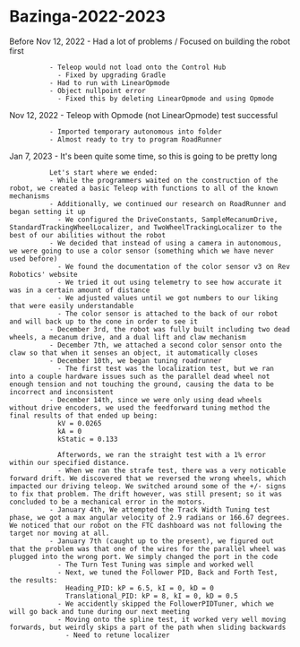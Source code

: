 # Bazinga-2022-2023

Before Nov 12, 2022  - Had a lot of problems / Focused on building the robot first

              - Teleop would not load onto the Control Hub
                - Fixed by upgrading Gradle
              - Had to run with LinearOpmode
              - Object nullpoint error
                - Fixed this by deleting LinearOpmode and using Opmode
                
Nov 12, 2022  - Teleop with Opmode (not LinearOpmode) test successful

              - Imported temporary autonomous into folder
              - Almost ready to try to program RoadRunner

Jan 7, 2023   - It's been quite some time, so this is going to be pretty long

              Let's start where we ended:
              - While the programmers waited on the construction of the robot, we created a basic Teleop with functions to all of the known mechanisms 
              - Additionally, we continued our research on RoadRunner and began setting it up
                - We configured the DriveConstants, SampleMecanumDrive, StandardTrackingWheelLocalizer, and TwoWheelTrackingLocalizer to the best of our abilities without the robot
              - We decided that instead of using a camera in autonomous, we were going to use a color sensor (something which we have never used before)
                - We found the documentation of the color sensor v3 on Rev Robotics' website
                - We tried it out using telemetry to see how accurate it was in a certain amount of distance
                - We adjusted values until we got numbers to our liking that were easily understandable
                - The color sensor is attached to the back of our robot and will back up to the cone in order to see it
              - December 3rd, the robot was fully built including two dead wheels, a mecanum drive, and a dual lift and claw mechanism
              - December 7th, we attached a second color sensor onto the claw so that when it senses an object, it automatically closes
              - December 10th, we began tuning roadrunner
                - The first test was the localization test, but we ran into a couple hardware issues such as the parallel dead wheel not enough tension and not touching the ground, causing the data to be incorrect and inconsistent
              - December 14th, since we were only using dead wheels without drive encoders, we used the feedforward tuning method the final results of that ended up being: 
                kV = 0.0265 
                kA = 0
                kStatic = 0.133
                
                Afterwords, we ran the straight test with a 1% error within our specified distance.
                - When we ran the strafe test, there was a very noticable forward drift. We discovered that we reversed the wrong wheels, which impacted our driving teleop. We switched around some of the +/- signs to fix that problem. The drift however, was still present; so it was concluded to be a mechanical error in the motors.
              - January 4th, We attempted the Track Width Tuning test phase, we got a max angular velocity of 2.9 radians or 166.67 degrees. We noticed that our robot on the FTC dashboard was not following the target nor moving at all. 
              - January 7th (caught up to the present), we figured out that the problem was that one of the wires for the parallel wheel was plugged into the wrong port. We simply changed the port in the code
                - The Turn Test Tuning was simple and worked well
                - Next, we tuned the Follower PID, Back and Forth Test, the results:
                  Heading_PID: kP = 6.5, kI = 0, kD = 0
                  Translational_PID: kP = 8, kI = 0, kD = 0.5
                - We accidently skipped the FollowerPIDTuner, which we will go back and tune during our next meeting
                - Moving onto the spline test, it worked very well moving forwards, but weirdly skips a part of the path when sliding backwards
                  - Need to retune localizer
